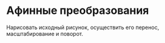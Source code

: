 # Aфинные преобразования

Нарисовать исходный рисунок, осуществить его перенос, масштабирование и поворот.

